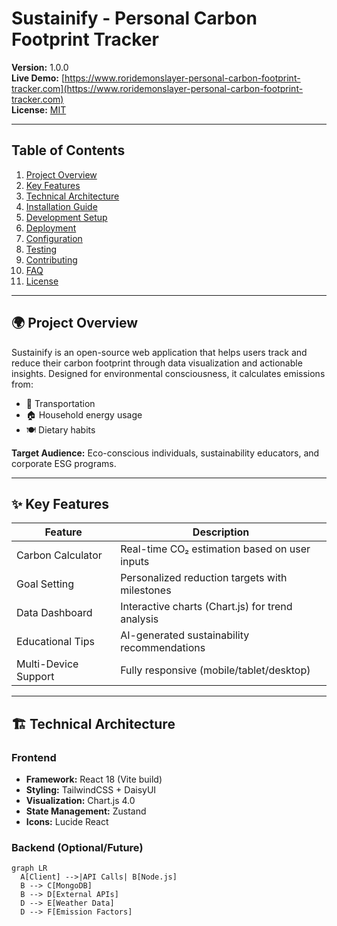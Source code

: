 # Sustainify - Personal Carbon Footprint Tracker
**Version:** 1.0.0  
**Live Demo:** [https://www.roridemonslayer-personal-carbon-footprint-tracker.com](https://www.roridemonslayer-personal-carbon-footprint-tracker.com)  
**License:** [MIT](LICENSE)  


---

## Table of Contents
1. [Project Overview](#-project-overview)
2. [Key Features](#-key-features)
3. [Technical Architecture](#-technical-architecture)
4. [Installation Guide](#-installation-guide)
5. [Development Setup](#-development-setup)
6. [Deployment](#-deployment)
7. [Configuration](#-configuration)
8. [Testing](#-testing)
9. [Contributing](#-contributing)
10. [FAQ](#-faq)
11. [License](#-license)

---

## 🌍 Project Overview
Sustainify is an open-source web application that helps users track and reduce their carbon footprint through data visualization and actionable insights. Designed for environmental consciousness, it calculates emissions from:
- 🚗 Transportation 
- 🏠 Household energy usage
- 🍽️ Dietary habits

**Target Audience:** Eco-conscious individuals, sustainability educators, and corporate ESG programs.

---

## ✨ Key Features
| Feature | Description |
|---------|-------------|
| Carbon Calculator | Real-time CO₂ estimation based on user inputs |
| Goal Setting | Personalized reduction targets with milestones |
| Data Dashboard | Interactive charts (Chart.js) for trend analysis |
| Educational Tips | AI-generated sustainability recommendations |
| Multi-Device Support | Fully responsive (mobile/tablet/desktop) |

---

## 🏗️ Technical Architecture
### Frontend
- **Framework:** React 18 (Vite build)
- **Styling:** TailwindCSS + DaisyUI
- **Visualization:** Chart.js 4.0
- **State Management:** Zustand
- **Icons:** Lucide React

### Backend (Optional/Future)
```mermaid
graph LR
  A[Client] -->|API Calls| B[Node.js]
  B --> C[MongoDB]
  B --> D[External APIs]
  D --> E[Weather Data]
  D --> F[Emission Factors]
